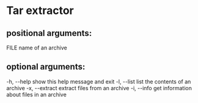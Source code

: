# Tar extractor

## positional arguments:
  FILE           name of an archive

## optional arguments:
  -h, --help     show this help message and exit
  -l, --list     list the contents of an archive
  -x, --extract  extract files from an archive
  -i, --info     get information about files in an archive
